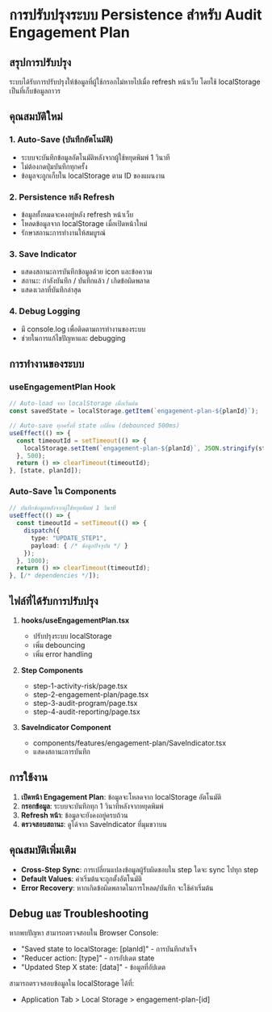 # การปรับปรุงระบบ Persistence สำหรับ Audit Engagement Plan

## สรุปการปรับปรุง

ระบบได้รับการปรับปรุงให้ข้อมูลที่ผู้ใช้กรอกไม่หายไปเมื่อ refresh หน้าเว็บ โดยใช้ localStorage เป็นที่เก็บข้อมูลถาวร

## คุณสมบัติใหม่

### 1. Auto-Save (บันทึกอัตโนมัติ)
- ระบบจะบันทึกข้อมูลอัตโนมัติหลังจากผู้ใช้หยุดพิมพ์ 1 วินาที
- ไม่ต้องกดปุ่มบันทึกทุกครั้ง
- ข้อมูลจะถูกเก็บใน localStorage ตาม ID ของแผนงาน

### 2. Persistence หลัง Refresh
- ข้อมูลทั้งหมดจะคงอยู่หลัง refresh หน้าเว็บ
- โหลดข้อมูลจาก localStorage เมื่อเปิดหน้าใหม่
- รักษาสถานะการทำงานให้สมบูรณ์

### 3. Save Indicator
- แสดงสถานะการบันทึกข้อมูลด้วย icon และข้อความ
- สถานะ: กำลังบันทึก / บันทึกแล้ว / เกิดข้อผิดพลาด
- แสดงเวลาที่บันทึกล่าสุด

### 4. Debug Logging
- มี console.log เพื่อติดตามการทำงานของระบบ
- ช่วยในการแก้ไขปัญหาและ debugging

## การทำงานของระบบ

### useEngagementPlan Hook
```typescript
// Auto-load จาก localStorage เมื่อเริ่มต้น
const savedState = localStorage.getItem(`engagement-plan-${planId}`);

// Auto-save ทุกครั้งที่ state เปลี่ยน (debounced 500ms)
useEffect(() => {
  const timeoutId = setTimeout(() => {
    localStorage.setItem(`engagement-plan-${planId}`, JSON.stringify(state));
  }, 500);
  return () => clearTimeout(timeoutId);
}, [state, planId]);
```

### Auto-Save ใน Components
```typescript
// บันทึกข้อมูลหลังจากผู้ใช้หยุดพิมพ์ 1 วินาที
useEffect(() => {
  const timeoutId = setTimeout(() => {
    dispatch({
      type: "UPDATE_STEP1",
      payload: { /* ข้อมูลปัจจุบัน */ }
    });
  }, 1000);
  return () => clearTimeout(timeoutId);
}, [/* dependencies */]);
```

## ไฟล์ที่ได้รับการปรับปรุง

1. **hooks/useEngagementPlan.tsx**
   - ปรับปรุงระบบ localStorage
   - เพิ่ม debouncing
   - เพิ่ม error handling

2. **Step Components**
   - step-1-activity-risk/page.tsx
   - step-2-engagement-plan/page.tsx  
   - step-3-audit-program/page.tsx
   - step-4-audit-reporting/page.tsx

3. **SaveIndicator Component**
   - components/features/engagement-plan/SaveIndicator.tsx
   - แสดงสถานะการบันทึก

## การใช้งาน

1. **เปิดหน้า Engagement Plan**: ข้อมูลจะโหลดจาก localStorage อัตโนมัติ
2. **กรอกข้อมูล**: ระบบจะบันทึกทุก 1 วินาทีหลังจากหยุดพิมพ์
3. **Refresh หน้า**: ข้อมูลจะยังคงอยู่ครบถ้วน
4. **ตรวจสอบสถานะ**: ดูได้จาก SaveIndicator ที่มุมขวาบน

## คุณสมบัติเพิ่มเติม

- **Cross-Step Sync**: การเปลี่ยนแปลงข้อมูลผู้รับผิดชอบใน step ใดจะ sync ไปทุก step
- **Default Values**: ค่าเริ่มต้นจะถูกตั้งอัตโนมัติ
- **Error Recovery**: หากเกิดข้อผิดพลาดในการโหลด/บันทึก จะใช้ค่าเริ่มต้น

## Debug และ Troubleshooting

หากพบปัญหา สามารถตรวจสอบใน Browser Console:
- "Saved state to localStorage: [planId]" - การบันทึกสำเร็จ  
- "Reducer action: [type]" - การอัปเดต state
- "Updated Step X state: [data]" - ข้อมูลที่อัปเดต

สามารถตรวจสอบข้อมูลใน localStorage ได้ที่:
- Application Tab > Local Storage > engagement-plan-[id]